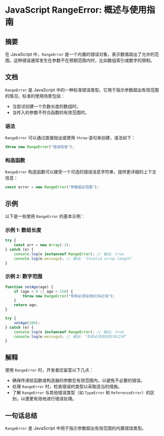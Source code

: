 <!--
Meta Description: # JavaScript RangeError: 概述与使用指南 ## 摘要 在 JavaScript 中，`RangeError` 是一个内置的错误对象，表示数值超出了允许的范围。这种错误通常发生在参数不在预期范围内时，比如数组索引或数字的限制。 ## 文档 `RangeError` 是 Java...
Meta Keywords: rangeerror, javascript, new, console, log
-->

# JavaScript RangeError: 概述与使用指南

## 摘要
在 JavaScript 中，`RangeError` 是一个内置的错误对象，表示数值超出了允许的范围。这种错误通常发生在参数不在预期范围内时，比如数组索引或数字的限制。

## 文档
`RangeError` 是 JavaScript 中的一种标准错误类型。它用于指示参数超出有效范围的情况。标准的使用场景包括：

- 当尝试创建一个负数长度的数组时。
- 当传入的参数不符合函数的有效范围时。

### 语法
`RangeError` 可以通过直接抛出或使用 `throw` 语句来创建，语法如下：

```javascript
throw new RangeError("错误信息");
```

### 构造函数
`RangeError` 构造函数可以接受一个可选的错误消息字符串，提供更详细的上下文信息：

```javascript
const error = new RangeError("参数超出范围");
```

## 示例
以下是一些使用 `RangeError` 的基本示例：

### 示例 1: 数组长度
```javascript
try {
    const arr = new Array(-1);
} catch (e) {
    console.log(e instanceof RangeError); // 输出: true
    console.log(e.message); // 输出: "Invalid array length"
}
```

### 示例 2: 数字范围
```javascript
function setAge(age) {
    if (age < 0 || age > 150) {
        throw new RangeError("年龄必须在0到150之间");
    }
    return age;
}

try {
    setAge(200);
} catch (e) {
    console.log(e instanceof RangeError); // 输出: true
    console.log(e.message); // 输出: "年龄必须在0到150之间"
}
```

## 解释
使用 `RangeError` 时，开发者应留意以下几点：

- 确保传递给函数或构造器的参数在有效范围内，以避免不必要的错误。
- 处理 `RangeError` 时，检查错误的类型以采取适当的措施。
- 了解 `RangeError` 与其他错误类型（如 `TypeError` 和 `ReferenceError`）的区别，以便更有效地进行错误处理。

## 一句话总结
`RangeError` 是 JavaScript 中用于指示参数超出有效范围的内置错误类型。